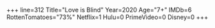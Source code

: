 +++
line=312
Title="Love is Blind"
Year=2020
Age="7+"
IMDb=6
RottenTomatoes="73%"
Netflix=1
Hulu=0
PrimeVideo=0
Disney=0
+++

